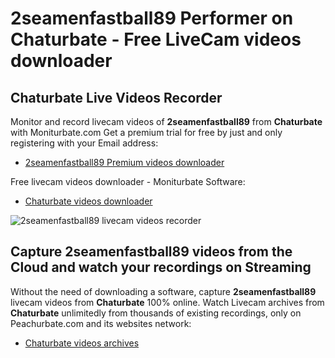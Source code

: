 # 2seamenfastball89 Performer on Chaturbate - Free LiveCam videos downloader

## Chaturbate Live Videos Recorder

Monitor and record livecam videos of **2seamenfastball89** from **Chaturbate** with Moniturbate.com
Get a premium trial for free by just and only registering with your Email address:
* [2seamenfastball89 Premium videos downloader](https://moniturbate.com/request-demo-licence-key.html)

Free livecam videos downloader - Moniturbate Software:
* [Chaturbate videos downloader](https://moniturbate.com/moniturbate-download-software.html)

![2seamenfastball89 livecam videos recorder](https://peachurnet.com/templates/moniturbate-software.png)


## Capture 2seamenfastball89 videos from the Cloud and watch your recordings on Streaming

Without the need of downloading a software, capture **2seamenfastball89** livecam videos from **Chaturbate** 100% online.
Watch Livecam archives from **Chaturbate** unlimitedly from thousands of existing recordings, only on Peachurbate.com and its websites network:
* [Chaturbate videos archives](https://peachurnet.com/)